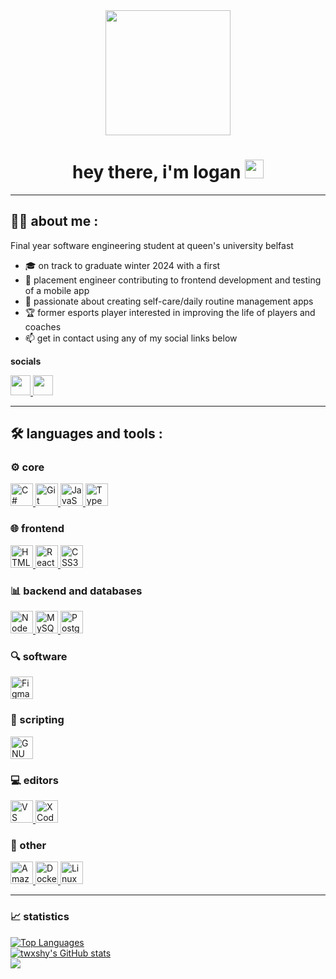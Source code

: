 <div id="header" align="center">
    <img src="https://media.giphy.com/media/v1.Y2lkPTc5MGI3NjExbDZ1bW1janR2cGhnMnZvOXZsM2VncTlpNWcyNTBsaGNkamJwNm9pbSZlcD12MV9pbnRlcm5hbF9naWZfYnlfaWQmY3Q9Zw/3oKIPnAiaMCws8nOsE/giphy.gif" width="200">
    <h1>
    hey there, i'm logan
    <img src="https://media.giphy.com/media/hvRJCLFzcasrR4ia7z/giphy.gif" width="30px"/>
    </h1>
</div>

---
## :technologist: about me :
Final year software engineering student at queen's university belfast
- :mortar_board: on track to graduate winter 2024 with a first
- :briefcase: placement engineer contributing to frontend development and testing of a mobile app
- :brain: passionate about creating self-care/daily routine management apps
- :trophy: former esports player interested in improving the life of players and coaches
- :mailbox: get in contact using any of my social links below

<b> socials </b>
<div>
  <a href="https://discord.com/users/twxshy" target="_blank" rel="noreferrer">
    <picture>
      <img src="https://raw.githubusercontent.com/danielcranney/readme-generator/main/public/icons/socials/discord.svg" width="32" height="32"/>
    </picture>
  </a>
  <a href="https://www.x.com/_twxshy" target="_blank" rel="noreferrer">
    <picture>
      <source media="(prefers-color-scheme: dark)" srcset="https://raw.githubusercontent.com/danielcranney/readme-generator/main/public/icons/socials/twitter-dark.svg"/>
      <source media="(prefers-color-scheme: light)" srcset="https://raw.githubusercontent.com/danielcranney/readme-generator/main/public/icons/socials/twitter.svg"/>
      <img src="https://raw.githubusercontent.com/danielcranney/readme-generator/main/public/icons/socials/twitter.svg" width="32" height="32"/>
    </picture>
  </a>
</div>

---
## :hammer_and_wrench: languages and tools :
### :gear: core
<div>
  <a href="https://docs.microsoft.com/en-us/dotnet/csharp/" target="_blank" rel="noreferrer">
    <picture>
    <img src="https://raw.githubusercontent.com/danielcranney/readme-generator/main/public/icons/skills/csharp-colored.svg" width="36" height="36" alt="C#"/>
    </picture>
  </a>
  <a href="https://git-scm.com/" target="_blank" rel="noreferrer">
    <picture>
    <img src="https://raw.githubusercontent.com/danielcranney/readme-generator/main/public/icons/skills/git-colored.svg" width="36" height="36" alt="Git"/>
    </picture>
  </a>
  <a href="https://developer.mozilla.org/en-US/docs/Web/JavaScript" target="_blank" rel="noreferrer">
    <picture>
    <img src="https://raw.githubusercontent.com/danielcranney/readme-generator/main/public/icons/skills/javascript-colored.svg" width="36" height="36" alt="JavaScript"/>
    </picture>
  </a>
  <a href="https://www.typescriptlang.org/" target="_blank" rel="noreferrer">
    <picture>
    <img src="https://raw.githubusercontent.com/danielcranney/readme-generator/main/public/icons/skills/typescript-colored.svg" width="36" height="36" alt="TypeScript"/>
    </picture>
  </a>
</div>

### :globe_with_meridians: frontend
<div>
  <a href="https://developer.mozilla.org/en-US/docs/Glossary/HTML5" target="_blank" rel="noreferrer">
    <picture>
    <img src="https://raw.githubusercontent.com/danielcranney/readme-generator/main/public/icons/skills/html5-colored.svg" width="36" height="36" alt="HTML5"/>
    </picture>

  </a>
  <a href="https://reactjs.org/" target="_blank" rel="noreferrer">
    <picture>
    <img src="https://raw.githubusercontent.com/danielcranney/readme-generator/main/public/icons/skills/react-colored.svg" width="36" height="36" alt="React"/>
    </picture>

  </a>
  <a href="https://www.w3.org/TR/CSS/#css" target="_blank" rel="noreferrer">
    <picture>
    <img src="https://raw.githubusercontent.com/danielcranney/readme-generator/main/public/icons/skills/css3-colored.svg" width="36" height="36" alt="CSS3"/>
    </picture>
  </a>
</div>

### :bar_chart: backend and databases
<div>
  <a href="https://nodejs.org/en/" target="_blank" rel="noreferrer">
    <picture>
    <img src="https://raw.githubusercontent.com/danielcranney/readme-generator/main/public/icons/skills/nodejs-colored.svg" width="36" height="36" alt="NodeJS"/>
    </picture>
  </a>
  <a href="https://www.mysql.com/" target="_blank" rel="noreferrer">
    <picture>
    <img src="https://raw.githubusercontent.com/danielcranney/readme-generator/main/public/icons/skills/mysql-colored.svg" width="36" height="36" alt="MySQL"/>
    </picture>
  </a>
  <a href="https://www.postgresql.org/" target="_blank" rel="noreferrer">
    <picture>
    <img src="https://raw.githubusercontent.com/danielcranney/readme-generator/main/public/icons/skills/postgresql-colored.svg" width="36" height="36" alt="PostgreSQL"/>
    </picture>
  </a>
</div>

### :mag: software
<div>
  <a href="https://www.figma.com/" target="_blank" rel="noreferrer">
    <picture>
    <img src="https://raw.githubusercontent.com/danielcranney/readme-generator/main/public/icons/skills/figma-colored.svg" width="36" height="36" alt="Figma"/>
    </picture>
  </a>
</div>

### :pencil: scripting
<div>
  <a href="https://www.gnu.org/software/bash/" target="_blank" rel="noreferrer">
    <picture>
    <img src="https://raw.githubusercontent.com/danielcranney/readme-generator/main/public/icons/skills/gnubash.svg" width="36" height="36" alt="GNU Bash"/>
    </picture>
  </a>
</div>

### :computer: editors
<div>
  <a href="https://www.visualstudiocode.com" target="_blank" rel="noreferrer">
    <picture>
    <img src="https://raw.githubusercontent.com/danielcranney/readme-generator/main/public/icons/skills/visualstudiocode.svg" width="36" height="36" alt="VS Code"/>
    </picture>
  </a>
  <a href="https://www.xcode.com" target="_blank" rel="noreferrer">
    <picture>
    <img src="https://raw.githubusercontent.com/danielcranney/readme-generator/main/public/icons/skills/xcode.svg" width="36" height="36" alt="XCode"/>
    </picture>
  </a>
</div>

### :book: other
<div>
  <a href="https://aws.amazon.com" target="_blank" rel="noreferrer">
    <picture>
    <img src="https://raw.githubusercontent.com/danielcranney/readme-generator/main/public/icons/skills/aws-colored-dark.svg" width="36" height="36" alt="Amazon Web Services"/>
    </picture>
  </a>
  <a href="https://www.docker.com/" target="_blank" rel="noreferrer">
    <picture>
    <img src="https://raw.githubusercontent.com/danielcranney/readme-generator/main/public/icons/skills/docker-colored.svg" width="36" height="36" alt="Docker"/>
    </picture>
  </a>
  <a href="https://www.linux.org" target="_blank" rel="noreferrer">
    <picture>
    <img src="https://raw.githubusercontent.com/danielcranney/readme-generator/main/public/icons/skills/linux-colored.svg" width="36" height="36" alt="Linux"/>
    </picture>
  </a>
</div>

---
### :chart_with_upwards_trend: statistics
<div>
  <a href="https://github.com/twxshy" align="left">
    <img src="https://github-readme-stats.vercel.app/api/top-langs/?username=twxshy&langs_count=10&title_color=57d9fa&text_color=ffffff&icon_color=57d9fa&bg_color=20232a&hide_border=true&locale=en&custom_title=Top%20%Languages" alt="Top Languages"/>
  </a>
</div>
<div>
  <a href="http://www.github.com/twxshy" align="left">
    <img src="https://github-readme-stats.vercel.app/api?username=twxshy&show_icons=true&hide=stars,&count_private=true&title_color=57d9fa&text_color=ffffff&icon_color=57d9fa&bg_color=20232a&hide_border=true&show_icons=true" alt="twxshy's GitHub stats"/>
  </a>
</div>
<div>
  <a href="http://www.github.com/twxshy" align="left">
    <img src="https://github-readme-streak-stats.herokuapp.com/?user=twxshy&stroke=ffffff&background=20232a&ring=57d9fa&fire=57d9fa&currStreakNum=ffffff&currStreakLabel=57d9fa&sideNums=57d9fa&sideLabels=ffffff&dates=ffffff&hide_border=true"/>
  </a>
</div>
